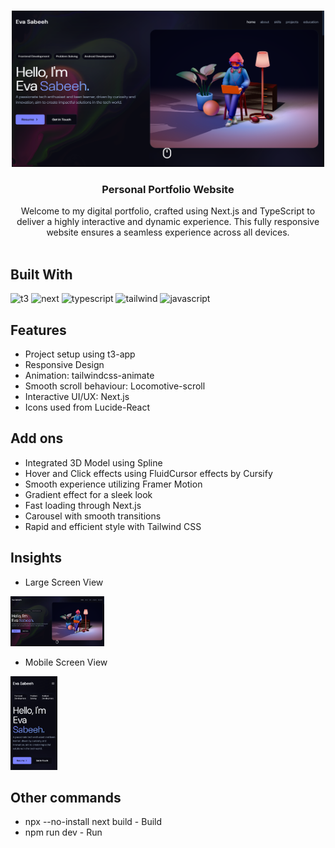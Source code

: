 <br/>
<p align="center">
  <img src="public\screenshot1.png" alt="View" width="500" height="250"/> 
  <h3 align="center">Personal Portfolio Website</h3>

  <p align="center">
  Welcome to my digital portfolio, crafted using Next.js and TypeScript to deliver a highly interactive and dynamic experience. This fully responsive website ensures a seamless experience across all devices.
    <br/>
    <br/>
  </p>
</p>


## Built With

<p>
<img src="https://create.t3.gg/images/t3-light.svg" alt="t3" width="80" height="80"/>
<img src="https://img.icons8.com/fluent-systems-filled/512/FFFFFF/nextjs.png" alt="next" width="80" height="80"/> 
<img src="https://upload.wikimedia.org/wikipedia/commons/thumb/4/4c/Typescript_logo_2020.svg/768px-Typescript_logo_2020.svg.png" alt="typescript" width="80" height="80"/>
<img src="https://uxwing.com/wp-content/themes/uxwing/download/brands-and-social-media/tailwind-css-icon.png" alt="tailwind" width="80" height="80"/>
<img src="https://upload.wikimedia.org/wikipedia/commons/thumb/6/6a/JavaScript-logo.png/900px-JavaScript-logo.png" alt="javascript" width="80" height="80"/>
</p>


## Features

- Project setup using t3-app
- Responsive Design
- Animation: tailwindcss-animate
- Smooth scroll behaviour: Locomotive-scroll
- Interactive UI/UX: Next.js
- Icons used from Lucide-React


## Add ons

- Integrated 3D Model using Spline
- Hover and Click effects using FluidCursor effects by Cursify
- Smooth experience utilizing Framer Motion
- Gradient effect for a sleek look
- Fast loading through Next.js
- Carousel with smooth transitions
- Rapid and efficient style with Tailwind CSS


## Insights

- Large Screen View
<img src="public\screenshot1.png" alt="desktop" width="150" height="80"/> 

- Mobile Screen View
<img src="public\screenshot2.png" alt="mobile" width="75" height="150"/> 


## Other commands
- npx --no-install next build - Build
- npm run dev - Run
